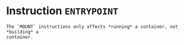 # Instruction `ENTRYPOINT`


```admonish important title="Build-time instruction"
The `MOUNT` instructions only affects *running* a container, not *building* a
container.
```

